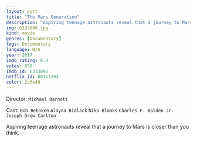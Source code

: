 ```yaml
---
layout: post
title: "The Mars Generation"
description: "Aspiring teenage astronauts reveal that a journey to Mars is closer than you think..."
img: 6333096.jpg
kind: movie
genres: [Documentary]
tags: Documentary 
language: N/A
year: 2017
imdb_rating: 6.4
votes: 858
imdb_id: 6333096
netflix_id: 80117263
color: 2c6e49
---
```

Director: `Michael Barnett`  

Cast: `Bob Behnken` `Alayna Bidlack` `Niko Blanks` `Charles F. Bolden Jr.` `Joseph Drew Carlton` 

Aspiring teenage astronauts reveal that a journey to Mars is closer than you think.